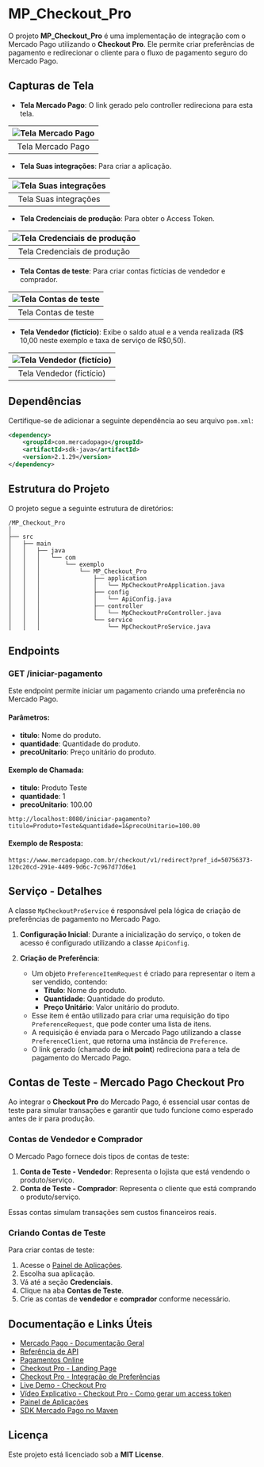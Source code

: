 # MP_Checkout_Pro

O projeto **MP_Checkout_Pro** é uma implementação de integração com o Mercado Pago utilizando o **Checkout Pro**.
Ele permite criar preferências de pagamento e redirecionar o cliente para o fluxo de pagamento seguro do Mercado Pago.

## Capturas de Tela

- **Tela Mercado Pago**: O link gerado pelo controller redireciona para esta tela.

| ![Tela Mercado Pago](imgs/mp.png) |
|:-------------------:|
| Tela Mercado Pago |

- **Tela Suas integrações**: Para criar a aplicação.

| ![Tela Suas integrações](imgs/apps.png) |
|:---------------------:|
| Tela Suas integrações |

- **Tela Credenciais de produção**: Para obter o Access Token.

| ![Tela Credenciais de produção](imgs/credenciais.png) |
|:----------------------------:|
| Tela Credenciais de produção |

- **Tela Contas de teste**: Para criar contas fictícias de vendedor e comprador.

| ![Tela Contas de teste](imgs/contasdeteste.png) |
|:--------------------:|
| Tela Contas de teste |

- **Tela Vendedor (fictício)**: Exibe o saldo atual e a venda realizada (R$ 10,00 neste exemplo e taxa de serviço de R$0,50).

| ![Tela Vendedor (fictício)](imgs/venda.png) |
|:------------------------:|
| Tela Vendedor (fictício) |

## Dependências

Certifique-se de adicionar a seguinte dependência ao seu arquivo `pom.xml`:

```xml
<dependency>
    <groupId>com.mercadopago</groupId>
    <artifactId>sdk-java</artifactId>
    <version>2.1.29</version>
</dependency>
```

## Estrutura do Projeto

O projeto segue a seguinte estrutura de diretórios:

```
/MP_Checkout_Pro
│
├── src
│   ├── main
│   │   ├── java
│   │   │   └── com
│   │   │       └── exemplo
│   │   │           └── MP_Checkout_Pro
│   │   │               ├── application
│   │   │               │   └── MpCheckoutProApplication.java
│   │   │               ├── config
│   │   │               │   └── ApiConfig.java
│   │   │               ├── controller
│   │   │               │   └── MpCheckoutProController.java
│   │   │               └── service
│   │   │                   └── MpCheckoutProService.java
```

## Endpoints

### GET /iniciar-pagamento

Este endpoint permite iniciar um pagamento criando uma preferência no Mercado Pago. 

#### Parâmetros:

- **titulo**: Nome do produto.
- **quantidade**: Quantidade do produto.
- **precoUnitario**: Preço unitário do produto.

#### Exemplo de Chamada:

- **titulo**: Produto Teste
- **quantidade**: 1
- **precoUnitario**: 100.00

```
http://localhost:8080/iniciar-pagamento?titulo=Produto+Teste&quantidade=1&precoUnitario=100.00
```

#### Exemplo de Resposta:

```
https://www.mercadopago.com.br/checkout/v1/redirect?pref_id=50756373-120c20cd-291e-4409-9d6c-7c967d77d6e1
```

## Serviço - Detalhes

A classe `MpCheckoutProService` é responsável pela lógica de criação de preferências de pagamento no Mercado Pago. 

1. **Configuração Inicial**: Durante a inicialização do serviço, o token de acesso é configurado utilizando a classe `ApiConfig`.

2. **Criação de Preferência**:
   - Um objeto `PreferenceItemRequest` é criado para representar o item a ser vendido, contendo:
     - **Título**: Nome do produto.
     - **Quantidade**: Quantidade do produto.
     - **Preço Unitário**: Valor unitário do produto.
   - Esse item é então utilizado para criar uma requisição do tipo `PreferenceRequest`, que pode conter uma lista de itens.
   - A requisição é enviada para o Mercado Pago utilizando a classe `PreferenceClient`, que retorna uma instância de `Preference`.
   - O link gerado (chamado de **init point**) redireciona para a tela de pagamento do Mercado Pago.

## Contas de Teste - Mercado Pago Checkout Pro

Ao integrar o **Checkout Pro** do Mercado Pago, é essencial usar contas de teste para simular transações e garantir que tudo funcione como esperado antes de ir para produção.

### Contas de Vendedor e Comprador

O Mercado Pago fornece dois tipos de contas de teste:

1. **Conta de Teste - Vendedor**: Representa o lojista que está vendendo o produto/serviço.
2. **Conta de Teste - Comprador**: Representa o cliente que está comprando o produto/serviço.

Essas contas simulam transações sem custos financeiros reais.

### Criando Contas de Teste

Para criar contas de teste:

1. Acesse o [Painel de Aplicações](https://www.mercadopago.com.br/developers/panel/app/).
2. Escolha sua aplicação.
3. Vá até a seção **Credenciais**.
4. Clique na aba **Contas de Teste**.
5. Crie as contas de **vendedor** e **comprador** conforme necessário.

## Documentação e Links Úteis

- [Mercado Pago - Documentação Geral](https://www.mercadopago.com.br/developers/pt/docs)
- [Referência de API](https://www.mercadopago.com.br/developers/pt/reference)
- [Pagamentos Online](https://www.mercadopago.com.br/developers/pt/docs#online-payments)
- [Checkout Pro - Landing Page](https://www.mercadopago.com.br/developers/pt/docs/checkout-pro/landing)
- [Checkout Pro - Integração de Preferências](https://www.mercadopago.com.br/developers/pt/docs/checkout-pro/integrate-preferences)
- [Live Demo - Checkout Pro](https://www.mercadopago.com.br/developers/pt/live-demo/checkout-pro)
- [Vídeo Explicativo - Checkout Pro - Como gerar um access token](https://www.youtube.com/watch?v=WWcGuv74vbs)
- [Painel de Aplicações](https://www.mercadopago.com.br/developers/panel/app/)
- [SDK Mercado Pago no Maven](https://mvnrepository.com/artifact/com.mercadopago/sdk-java)

## Licença

Este projeto está licenciado sob a **MIT License**.
